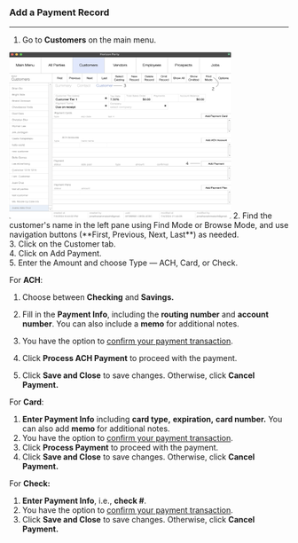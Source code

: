 ### Add a Payment Record
_____________________

1. Go to **Customers** on the main menu. 

<img src="https://github.com/Fx-Professional-Services/HorizonDocs/blob/main/assets/11_create_payment_record.png" width="400" height="300">
2. Find the customer's name in the left pane using Find Mode or Browse Mode, and use navigation buttons (**First, Previous, Next, Last**) as needed.<br>
3. Click on the Customer tab. <br>
4. Click on Add Payment. <br>
5. Enter the Amount and choose Type — ACH, Card, or Check. <br>

For **ACH**: <br>
1. Choose between **Checking** and **Savings.** <br>

2. Fill in the **Payment Info**, including the **routing number** and **account number**. You can also include a **memo** for additional notes. <br>
3. You have the option to [confirm your payment transaction](III.%20Confirm%20and%20Unconfirm%20a%20Payment%20Record.md). <br>
4. Click **Process ACH Payment** to proceed with the payment. <br>
5. Click **Save and Close** to save changes. Otherwise, click **Cancel Payment.** <br>

For **Card**:
1. **Enter Payment Info** including **card type,** **expiration,** **card number.** You can also add **memo** for additional notes. 
2. You have the option to [confirm your payment transaction](III.%20Confirm%20and%20Unconfirm%20a%20Payment%20Record.md).
3. Click **Process Payment** to proceed with the payment. 
4. Click **Save and Close** to save changes. Otherwise, click **Cancel Payment.**

For **Check:**
1. **Enter Payment Info**, i.e., **check #**. 
2. You have the option to [confirm your payment transaction](III.%20Confirm%20and%20Unconfirm%20a%20Payment%20Record.md).
3. Click **Save and Close** to save changes. Otherwise, click **Cancel Payment.**





